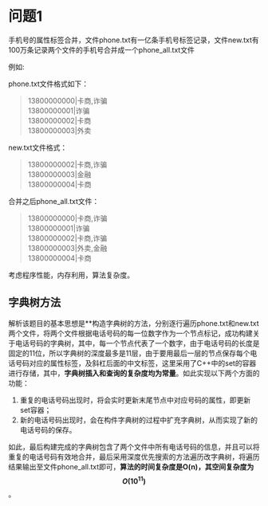 # 问题1

手机号的属性标签合并，文件phone.txt有一亿条手机号标签记录，文件new.txt有100万条记录两个文件的手机号合并成一个phone_all.txt文件

例如:
 
phone.txt文件格式如下：  
>13800000000|卡商,诈骗  
>13800000001|诈骗  
>13800000002|卡商  
>13800000003|外卖  


new.txt文件格式：  
>13800000002|卡商,诈骗  
>13800000003|金融  
>13800000004|卡商  

合并之后phone_all.txt文件：  
>13800000000|卡商,诈骗  
>13800000001|诈骗  
>13800000002|卡商,诈骗  
>13800000003|外卖,金融  
>13800000004|卡商  
 
考虑程序性能，内存利用，算法复杂度。

## 字典树方法  
解析该题目的基本思想是**构造字典树的方法，分别逐行遍历phone.txt和new.txt两个文件，将两个文件根据电话号码的每一位数字作为一个节点标记，成功构建关于电话号码的字典树，其中，每一个节点代表了一个数字，由于电话号码的长度是固定的11位，所以字典树的深度最多是11层，由于要用最后一层的节点保存每个电话号码对应的属性标签，及斜杠后面的中文标签，这里采用了C++中的set的容器进行存储，其中，**字典树插入和查询的复杂度均为常量**。如此实现以下两个方面的功能：  
1. 重复的电话号码出现时，将会实时更新末尾节点中对应号码的属性，即更新set容器；  
2. 新的电话号码出现时，会在构件字典树的过程中扩充字典树，从而实现了新的电话号码的保存。  

如此，最后构建完成的字典树包含了两个文件中所有电话号码的信息，并且可以将重复的电话号码有效地合并，最后采用深度优先搜索的方法遍历改字典树，将遍历结果输出至文件phone_all.txt即可，**算法的时间复杂度是O(n)，其空间复杂度为$$ O(10^11) $$**。  

